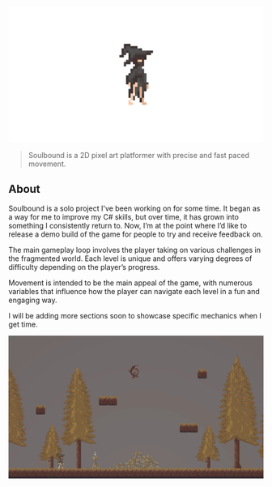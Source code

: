 ![Soulbound](/assets/icon.png)
> Soulbound is a 2D pixel art platformer with precise and fast paced movement. 

## About

Soulbound is a solo project I've been working on for some time. It began as a way for me to improve my C# skills, but over time, it has grown into something I consistently return to. Now, I’m at the point where I’d like to release a demo build of the game for people to try and receive feedback on.

The main gameplay loop involves the player taking on various challenges in the fragmented world. Each level is unique and offers varying degrees of difficulty depending on the player’s progress.

Movement is intended to be the main appeal of the game, with numerous variables that influence how the player can navigate each level in a fun and engaging way.

I will be adding more sections soon to showcase specific mechanics when I get time.

![Soul](/assets/playground.gif)